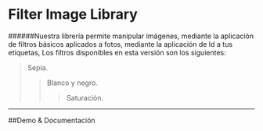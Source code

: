 # Filter Image Library

######Nuestra librería permite manipular imágenes, mediante la aplicación de filtros básicos aplicados a fotos, mediante la aplicación de Id a tus etiquetas, Los filtros disponibles en esta versión son los siguientes: 
>Sepia. 
>
>>Blanco y negro.
>>
>>>Saturación.
>>>
* * *
##Demo & Documentación